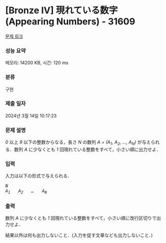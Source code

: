 # [Bronze IV] 現れている数字 (Appearing Numbers) - 31609 

[문제 링크](https://www.acmicpc.net/problem/31609) 

### 성능 요약

메모리: 14200 KB, 시간: 120 ms

### 분류

구현

### 제출 일자

2024년 3월 14일 10:17:23

### 문제 설명

<p><var>0</var> 以上 <var>9</var> 以下の整数からなる，長さ <var>N</var> の数列 <var>A = (A<sub>1</sub>, A<sub>2</sub>, …, A<sub>N</sub>)</var> が与えられる．数列 <var>A</var> に少なくとも <var>1</var> 回現れている整数をすべて，小さい順に出力せよ．</p>

### 입력 

 <p>入力は以下の形式で与えられる．</p>

<pre><var>N</var>
<var>A<sub>1</sub></var>   <var>A<sub>2</sub></var>   <var>…</var>   <var>A<sub>N</sub></var></pre>

### 출력 

 <p>数列 <var>A</var> に少なくとも <var>1</var> 回現れている整数をすべて，小さい順に改行区切りで出力せよ．</p>

<p>結果以外は何も出力しないこと．(入力を促す文章なども出力しないこと．)</p>

